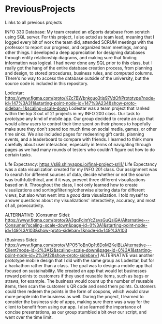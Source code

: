 # PreviousProjects
Links to all previous projects

INFO 330 Database:
    My team created an eSports database from scratch using SQL server. For this project, I also acted as team lead, meaning that I logged every bit of work the team did, attended SCRUM meetings with the professor to report our progress, and organized team meetings, among other things. I developed a deep appreciation for designing databases through entity relationship diagrams, and making sure that finding information was logical. I had never done any SQL prior to this class, but I really got the hang of the entire database creation process, from planning and design, to stored procedures, business rules, and computed columns. There's no way to access the database outside of the university, but the source code is included in this repository.

Lodestar: 
https://www.figma.com/proto/KZc7BWbnkguo3tjs97VdOf/Prototype?node-id=147%3A311&starting-point-node-id=147%3A234&show-proto-sidebar=1&scaling=scale-down
    Lodestar was a team project that ranked within the top 3 out of 21 projects in my INFO 200 class. Our task to prototype any kind of mobile app. Our group decided to create an app that would allow users to control their time spent on their phones to hopefully make sure they don't spend too much time on social media, games, or other time sinks. We also included pages for redeeming gift cards, planning events, and a leaderboard to compare with friends. I learned to think more carefully about user interaction, especially in terms of navigating through pages as we had many rounds of testers who couldn't figure out how to do certain tasks. 

Life Expectancy:
https://sli8.shinyapps.io/final-project-srli1/
    Life Expectancy was a data visualization created for my INFO 201 class. Our assignment was to search for different sources of data, decide whether or not the source was truthful/ethical, and if it was, present three different visualizations based on it. Throughout the class, I not only learned how to create visualizations and sorting/filtering/otherwise altering data for different views, but also what went into a *good* data visualization. I told myself to answer questions about my visualizations' interactivity, accuracy, and most of all, provocativity.

ALTERNATIVE:
(Consumer Side):
https://www.figma.com/proto/9A3gqFcimYcZsvsGuQsiGA/Alternative---Consumer?scaling=scale-down&page-id=0%3A1&starting-point-node-id=149%3A103&show-proto-sidebar=1&node-id=149%3A103

(Business Side):
https://www.figma.com/proto/MPO5ToBnOp1t6DoM2KeIBL/Alternative---Client?node-id=2%3A12&scaling=scale-down&page-id=0%3A1&starting-point-node-id=2%3A12&show-proto-sidebar=1
    ALTERNATIVE was another prototype mobile design that I did with the same group as Lodestar, but for a hackathon rather than a class. The goal was to design a mobile app that focused on sustainability. We created an app that would let businesses reward points to customers if they used reusable items, such as bags or straws, for example. The business would count up the number of reusable items, then scan the customer's QR code and send them points. Customers could then redeem the points in the form of coupons, which would draw more people into the business as well. During the project, I learned to consider the business side of apps, making sure there was a way for the client to benefit from using our app. I also learned the importance of concise presentations, as our group stumbled a bit over our script, and went over the time limit.